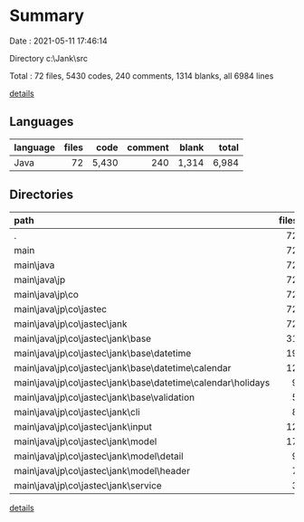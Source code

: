 # Summary

Date : 2021-05-11 17:46:14

Directory c:\Jank\src

Total : 72 files,  5430 codes, 240 comments, 1314 blanks, all 6984 lines

[details](details.md)

## Languages
| language | files | code | comment | blank | total |
| :--- | ---: | ---: | ---: | ---: | ---: |
| Java | 72 | 5,430 | 240 | 1,314 | 6,984 |

## Directories
| path | files | code | comment | blank | total |
| :--- | ---: | ---: | ---: | ---: | ---: |
| . | 72 | 5,430 | 240 | 1,314 | 6,984 |
| main | 72 | 5,430 | 240 | 1,314 | 6,984 |
| main\java | 72 | 5,430 | 240 | 1,314 | 6,984 |
| main\java\jp | 72 | 5,430 | 240 | 1,314 | 6,984 |
| main\java\jp\co | 72 | 5,430 | 240 | 1,314 | 6,984 |
| main\java\jp\co\jastec | 72 | 5,430 | 240 | 1,314 | 6,984 |
| main\java\jp\co\jastec\jank | 72 | 5,430 | 240 | 1,314 | 6,984 |
| main\java\jp\co\jastec\jank\base | 31 | 1,629 | 156 | 524 | 2,309 |
| main\java\jp\co\jastec\jank\base\datetime | 19 | 1,152 | 90 | 363 | 1,605 |
| main\java\jp\co\jastec\jank\base\datetime\calendar | 12 | 716 | 54 | 219 | 989 |
| main\java\jp\co\jastec\jank\base\datetime\calendar\holidays | 9 | 508 | 36 | 154 | 698 |
| main\java\jp\co\jastec\jank\base\validation | 5 | 155 | 21 | 57 | 233 |
| main\java\jp\co\jastec\jank\cli | 8 | 447 | 8 | 176 | 631 |
| main\java\jp\co\jastec\jank\input | 12 | 647 | 17 | 206 | 870 |
| main\java\jp\co\jastec\jank\model | 17 | 997 | 38 | 337 | 1,372 |
| main\java\jp\co\jastec\jank\model\detail | 9 | 355 | 8 | 124 | 487 |
| main\java\jp\co\jastec\jank\model\header | 7 | 580 | 30 | 192 | 802 |
| main\java\jp\co\jastec\jank\service | 3 | 1,698 | 18 | 62 | 1,778 |

[details](details.md)